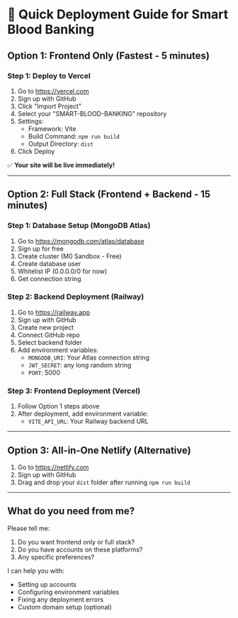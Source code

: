 # 🚀 Quick Deployment Guide for Smart Blood Banking

## **Option 1: Frontend Only (Fastest - 5 minutes)**

### Step 1: Deploy to Vercel
1. Go to https://vercel.com
2. Sign up with GitHub
3. Click "Import Project"
4. Select your "SMART-BLOOD-BANKING" repository
5. Settings:
   - Framework: Vite
   - Build Command: `npm run build`
   - Output Directory: `dist`
6. Click Deploy

✅ **Your site will be live immediately!**

---

## **Option 2: Full Stack (Frontend + Backend - 15 minutes)**

### Step 1: Database Setup (MongoDB Atlas)
1. Go to https://mongodb.com/atlas/database
2. Sign up for free
3. Create cluster (M0 Sandbox - Free)
4. Create database user
5. Whitelist IP (0.0.0.0/0 for now)
6. Get connection string

### Step 2: Backend Deployment (Railway)
1. Go to https://railway.app
2. Sign up with GitHub
3. Create new project
4. Connect GitHub repo
5. Select backend folder
6. Add environment variables:
   - `MONGODB_URI`: Your Atlas connection string
   - `JWT_SECRET`: any long random string
   - `PORT`: 5000

### Step 3: Frontend Deployment (Vercel)
1. Follow Option 1 steps above
2. After deployment, add environment variable:
   - `VITE_API_URL`: Your Railway backend URL

---

## **Option 3: All-in-One Netlify (Alternative)**

1. Go to https://netlify.com
2. Sign up with GitHub
3. Drag and drop your `dist` folder after running `npm run build`

---

## **What do you need from me?**

Please tell me:
1. Do you want frontend only or full stack?
2. Do you have accounts on these platforms?
3. Any specific preferences?

I can help you with:
- Setting up accounts
- Configuring environment variables
- Fixing any deployment errors
- Custom domain setup (optional)
